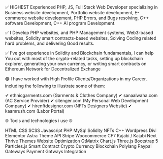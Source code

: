 ✅ HIGHEST Experienced PHP, JS, Full Stack Web Developer specializing in Business website development, Portfolio website development, E-commerce website development, PHP Errors, and Bugs resolving, C++ software Development, C++ AI program Development.

✅ I Develop PHP websites, and PHP Management systems, Web3-based websites, Solidity smart contracts-based websites, Solving Coding related hard problems, and delivering Good results.

✅ I've got experience in Solidity and Blockchain fundamentals, I can help You out with most of the crypto-related tasks, setting up blockchain explorer, generating your own currency, or writing smart contracts on Ethereum Network for Decentralized Exchange

🟢 I have worked with High Profile Clients/Organizations in my Career, including the following to illustrate some of them:

✔ ethnicgarments.com (Garments & Clothes Company)
✔ sanaalwaha.com (AC Service Provider)
✔ sitenger.com (My Personal Web Development Company)
✔ hirenftdesigner.com (NFTs Designers Website)
✔ kaamrush.com (Labor Portal)

🌐 Tools and technologies i use 🌐

HTML
CSS
SCSS
Javascript
PHP
MySql
Solidity
NFTs
C++
Wordpress
Divi
Elementor
Astra Theme
API
Stripe
Woocommerce
CF7
Kajabi / Kajabi Next
Thrive Themes
Website Optimization
GtMatrix
Chart.js
Three.js
Bootstrap 5
Particles.js
Smart Contract
Crypto Currency
Blockchain
Polylang
Paypal Gateways
Payment Gatways Integration
